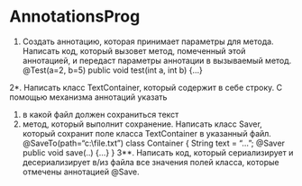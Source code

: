 # AnnotationsProg
1. Создать аннотацию, которая принимает параметры для метода. Написать код, который вызовет метод, помеченный этой аннотацией, и передаст параметры аннотации в вызываемый метод.
@Test(a=2, b=5)
public void test(int a, int b) {…}

2*. Написать класс TextContainer, который содержит в себе строку.
С помощью механизма аннотаций указать 
1) в какой файл должен сохраниться текст 
2) метод, который выполнит сохранение. Написать класс Saver, который сохранит поле класса TextContainer в указанный файл.
@SaveTo(path=“c:\\file.txt”) 
class Container {
String text = “…”; 
@Saver public void save(..) {…} 
} 
3**. Написать код, который сериализирует и десериализирует в/из файла все значения полей класса, которые отмечены аннотацией @Save.
